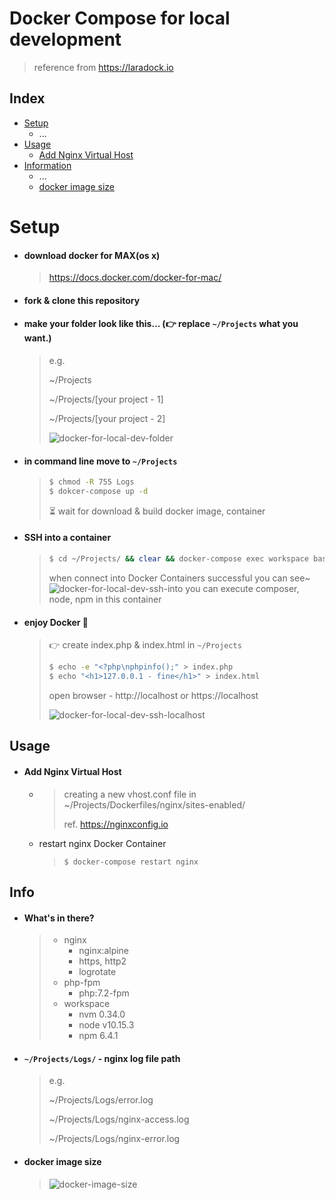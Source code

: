 # Docker Compose for local development

> reference from https://laradock.io

## Index
 - [Setup](#setup)
   - ...
 - [Usage](#usage)
   - [Add Nginx Virtual Host](#add-nginx-virtual-host)
 - [Information](#info)
   - ...
   - [docker image size](#docker-image-size)

# Setup
 - #### download docker for MAX(os x)
   > https://docs.docker.com/docker-for-mac/
 - #### fork & clone this repository
 - #### make your folder look like this... (👉 replace `~/Projects` what you want.)
    > e.g.
    >
    > ~/Projects
    >
    > ~/Projects/[your project - 1]
    >
    > ~/Projects/[your project - 2]
    >
    > ![docker-for-local-dev-folder](https://user-images.githubusercontent.com/4863629/55706301-74162e80-5a13-11e9-98c6-3101c7e406c7.png)

- #### in command line move to `~/Projects`
    > ```bash
    > $ chmod -R 755 Logs
    > $ dokcer-compose up -d
    > ```
    >
    > ⏳ wait for download & build docker image, container

- #### SSH into a container
    > ```bash
    > $ cd ~/Projects/ && clear && docker-compose exec workspace bash
    > ```
    >
    > when connect into Docker Containers successful you can see~
    > ![docker-for-local-dev-ssh-into](https://user-images.githubusercontent.com/4863629/56189375-60457a80-605a-11e9-9e6d-7a948d339a4c.png)
    > you can execute composer, node, npm in this container

- #### enjoy Docker 🐳
    > 👉 create index.php & index.html
    > in `~/Projects`
    >```bash
    > $ echo -e "<?php\nphpinfo();" > index.php
    > $ echo "<h1>127.0.0.1 - fine</h1>" > index.html
    >```
    > open browser - http://localhost or https://localhost
    >
    >![docker-for-local-dev-ssh-localhost](https://user-images.githubusercontent.com/4863629/55710384-1ab2fd00-5a1d-11e9-9b33-dbc6e429b63c.png)


## Usage
 - #### Add Nginx Virtual Host
   - >  creating a new vhost.conf file in ~/Projects/Dockerfiles/nginx/sites-enabled/
     >
     > ref. https://nginxconfig.io

   - restart nginx Docker Container
     > ```base
     > $ docker-compose restart nginx
     >```


## Info
- #### What's in there?
  > - nginx
  >   - nginx:alpine
  >   - https, http2
  >   - logrotate
  > - php-fpm
  >   - php:7.2-fpm
  > - workspace
  >   - nvm 0.34.0
  >   - node v10.15.3
  >   - npm 6.4.1

- #### `~/Projects/Logs/` - nginx log file path
  > e.g.
  >
  > ~/Projects/Logs/error.log
  >
  > ~/Projects/Logs/nginx-access.log
  >
  > ~/Projects/Logs/nginx-error.log

- #### docker image size
  > ![docker-image-size](https://user-images.githubusercontent.com/4863629/56190582-18742280-605d-11e9-9332-dc32ef997b94.png)

